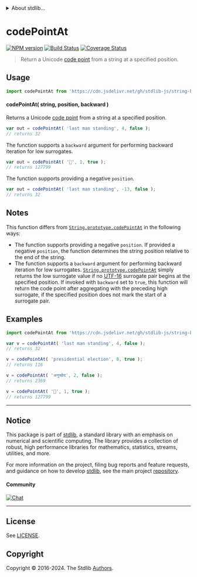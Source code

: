 <!--

@license Apache-2.0

Copyright (c) 2022 The Stdlib Authors.

Licensed under the Apache License, Version 2.0 (the "License");
you may not use this file except in compliance with the License.
You may obtain a copy of the License at

   http://www.apache.org/licenses/LICENSE-2.0

Unless required by applicable law or agreed to in writing, software
distributed under the License is distributed on an "AS IS" BASIS,
WITHOUT WARRANTIES OR CONDITIONS OF ANY KIND, either express or implied.
See the License for the specific language governing permissions and
limitations under the License.

-->


<details>
  <summary>
    About stdlib...
  </summary>
  <p>We believe in a future in which the web is a preferred environment for numerical computation. To help realize this future, we've built stdlib. stdlib is a standard library, with an emphasis on numerical and scientific computation, written in JavaScript (and C) for execution in browsers and in Node.js.</p>
  <p>The library is fully decomposable, being architected in such a way that you can swap out and mix and match APIs and functionality to cater to your exact preferences and use cases.</p>
  <p>When you use stdlib, you can be absolutely certain that you are using the most thorough, rigorous, well-written, studied, documented, tested, measured, and high-quality code out there.</p>
  <p>To join us in bringing numerical computing to the web, get started by checking us out on <a href="https://github.com/stdlib-js/stdlib">GitHub</a>, and please consider <a href="https://opencollective.com/stdlib">financially supporting stdlib</a>. We greatly appreciate your continued support!</p>
</details>

# codePointAt

[![NPM version][npm-image]][npm-url] [![Build Status][test-image]][test-url] [![Coverage Status][coverage-image]][coverage-url] <!-- [![dependencies][dependencies-image]][dependencies-url] -->

> Return a Unicode [code point][code-point] from a string at a specified position.

<!-- Section to include introductory text. Make sure to keep an empty line after the intro `section` element and another before the `/section` close. -->

<section class="intro">

</section>

<!-- /.intro -->

<!-- Package usage documentation. -->



<section class="usage">

## Usage

```javascript
import codePointAt from 'https://cdn.jsdelivr.net/gh/stdlib-js/string-base-code-point-at@deno/mod.js';
```

#### codePointAt( string, position, backward )

Returns a Unicode [code point][code-point] from a string at a specified position.

```javascript
var out = codePointAt( 'last man standing', 4, false );
// returns 32
```

The function supports a `backward` argument for performing backward iteration for low surrogates.

```javascript
var out = codePointAt( '🌷', 1, true );
// returns 127799
```

The function supports providing a negative `position`.

```javascript
var out = codePointAt( 'last man standing', -13, false );
// returns 32
```

</section>

<!-- /.usage -->

<!-- Package usage notes. Make sure to keep an empty line after the `section` element and another before the `/section` close. -->

<section class="notes">

## Notes

This function differs from [`String.prototype.codePointAt`][mdn-string-codepointat] in the following ways:

-   The function supports providing a negative `position`. If provided a negative `position`, the function determines the string position relative to the end of the string.
-   The function supports a `backward` argument for performing backward iteration for low surrogates. [`String.prototype.codePointAt`][mdn-string-codepointat] simply returns the low surrogate value if no [UTF-16][utf-16] surrogate pair begins at the specified position. If invoked with `backward` set to `true`, this function will return the code point after aggregating with the preceding high surrogate, if the specified position does not mark the start of a surrogate pair.

</section>

<!-- /.notes -->

<!-- Package usage examples. -->

<section class="examples">

## Examples

<!-- eslint no-undef: "error" -->

```javascript
import codePointAt from 'https://cdn.jsdelivr.net/gh/stdlib-js/string-base-code-point-at@deno/mod.js';

var v = codePointAt( 'last man standing', 4, false );
// returns 32

v = codePointAt( 'presidential election', 8, true );
// returns 116

v = codePointAt( 'अनुच्छेद', 2, false );
// returns 2369

v = codePointAt( '🌷', 1, true );
// returns 127799
```

</section>

<!-- /.examples -->

<!-- Section to include cited references. If references are included, add a horizontal rule *before* the section. Make sure to keep an empty line after the `section` element and another before the `/section` close. -->

<section class="references">

</section>

<!-- /.references -->

<!-- Section for related `stdlib` packages. Do not manually edit this section, as it is automatically populated. -->

<section class="related">

</section>

<!-- /.related -->

<!-- Section for all links. Make sure to keep an empty line after the `section` element and another before the `/section` close. -->


<section class="main-repo" >

* * *

## Notice

This package is part of [stdlib][stdlib], a standard library with an emphasis on numerical and scientific computing. The library provides a collection of robust, high performance libraries for mathematics, statistics, streams, utilities, and more.

For more information on the project, filing bug reports and feature requests, and guidance on how to develop [stdlib][stdlib], see the main project [repository][stdlib].

#### Community

[![Chat][chat-image]][chat-url]

---

## License

See [LICENSE][stdlib-license].


## Copyright

Copyright &copy; 2016-2024. The Stdlib [Authors][stdlib-authors].

</section>

<!-- /.stdlib -->

<!-- Section for all links. Make sure to keep an empty line after the `section` element and another before the `/section` close. -->

<section class="links">

[npm-image]: http://img.shields.io/npm/v/@stdlib/string-base-code-point-at.svg
[npm-url]: https://npmjs.org/package/@stdlib/string-base-code-point-at

[test-image]: https://github.com/stdlib-js/string-base-code-point-at/actions/workflows/test.yml/badge.svg?branch=v0.2.2
[test-url]: https://github.com/stdlib-js/string-base-code-point-at/actions/workflows/test.yml?query=branch:v0.2.2

[coverage-image]: https://img.shields.io/codecov/c/github/stdlib-js/string-base-code-point-at/main.svg
[coverage-url]: https://codecov.io/github/stdlib-js/string-base-code-point-at?branch=main

<!--

[dependencies-image]: https://img.shields.io/david/stdlib-js/string-base-code-point-at.svg
[dependencies-url]: https://david-dm.org/stdlib-js/string-base-code-point-at/main

-->

[chat-image]: https://img.shields.io/gitter/room/stdlib-js/stdlib.svg
[chat-url]: https://app.gitter.im/#/room/#stdlib-js_stdlib:gitter.im

[stdlib]: https://github.com/stdlib-js/stdlib

[stdlib-authors]: https://github.com/stdlib-js/stdlib/graphs/contributors

[umd]: https://github.com/umdjs/umd
[es-module]: https://developer.mozilla.org/en-US/docs/Web/JavaScript/Guide/Modules

[deno-url]: https://github.com/stdlib-js/string-base-code-point-at/tree/deno
[deno-readme]: https://github.com/stdlib-js/string-base-code-point-at/blob/deno/README.md
[umd-url]: https://github.com/stdlib-js/string-base-code-point-at/tree/umd
[umd-readme]: https://github.com/stdlib-js/string-base-code-point-at/blob/umd/README.md
[esm-url]: https://github.com/stdlib-js/string-base-code-point-at/tree/esm
[esm-readme]: https://github.com/stdlib-js/string-base-code-point-at/blob/esm/README.md
[branches-url]: https://github.com/stdlib-js/string-base-code-point-at/blob/main/branches.md

[stdlib-license]: https://raw.githubusercontent.com/stdlib-js/string-base-code-point-at/main/LICENSE

[code-point]: https://en.wikipedia.org/wiki/Code_point

[mdn-string-codepointat]: https://developer.mozilla.org/en-US/docs/Web/JavaScript/Reference/Global_Objects/String/codePointAt

[utf-16]: https://en.wikipedia.org/wiki/UTF-16

</section>

<!-- /.links -->
